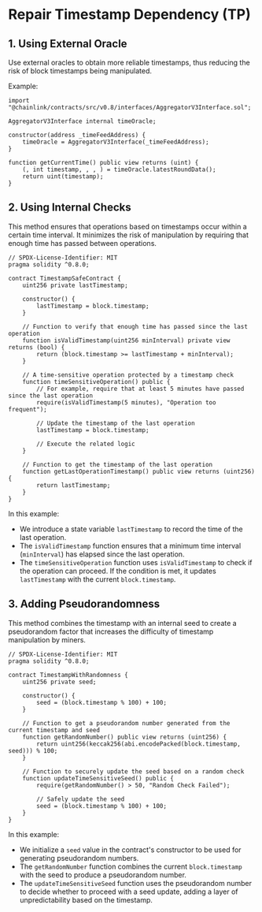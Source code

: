 # Repair Timestamp Dependency (TP)

## 1. Using External Oracle

Use external oracles to obtain more reliable timestamps, thus reducing the risk of block timestamps being manipulated.

Example:

```solidity
import "@chainlink/contracts/src/v0.8/interfaces/AggregatorV3Interface.sol";

AggregatorV3Interface internal timeOracle;

constructor(address _timeFeedAddress) {
    timeOracle = AggregatorV3Interface(_timeFeedAddress);
}

function getCurrentTime() public view returns (uint) {
    (, int timestamp, , , ) = timeOracle.latestRoundData();
    return uint(timestamp);
}
```

## 2. Using Internal Checks

This method ensures that operations based on timestamps occur within a certain time interval. It minimizes the risk of manipulation by requiring that enough time has passed between operations.

```solidity
// SPDX-License-Identifier: MIT
pragma solidity ^0.8.0;

contract TimestampSafeContract {
    uint256 private lastTimestamp;

    constructor() {
        lastTimestamp = block.timestamp;
    }

    // Function to verify that enough time has passed since the last operation
    function isValidTimestamp(uint256 minInterval) private view returns (bool) {
        return (block.timestamp >= lastTimestamp + minInterval);
    }

    // A time-sensitive operation protected by a timestamp check
    function timeSensitiveOperation() public {
        // For example, require that at least 5 minutes have passed since the last operation
        require(isValidTimestamp(5 minutes), "Operation too frequent");

        // Update the timestamp of the last operation
        lastTimestamp = block.timestamp;

        // Execute the related logic
    }

    // Function to get the timestamp of the last operation
    function getLastOperationTimestamp() public view returns (uint256) {
        return lastTimestamp;
    }
}
```

In this example:

-   We introduce a state variable `lastTimestamp` to record the time of the last operation.
-   The `isValidTimestamp` function ensures that a minimum time interval (`minInterval`) has elapsed since the last operation.
-   The `timeSensitiveOperation` function uses `isValidTimestamp` to check if the operation can proceed. If the condition is met, it updates `lastTimestamp` with the current `block.timestamp`.

## 3. Adding Pseudorandomness

This method combines the timestamp with an internal seed to create a pseudorandom factor that increases the difficulty of timestamp manipulation by miners.

```solidity
// SPDX-License-Identifier: MIT
pragma solidity ^0.8.0;

contract TimestampWithRandomness {
    uint256 private seed;

    constructor() {
        seed = (block.timestamp % 100) + 100;
    }

    // Function to get a pseudorandom number generated from the current timestamp and seed
    function getRandomNumber() public view returns (uint256) {
        return uint256(keccak256(abi.encodePacked(block.timestamp, seed))) % 100;
    }

    // Function to securely update the seed based on a random check
    function updateTimeSensitiveSeed() public {
        require(getRandomNumber() > 50, "Random Check Failed");

        // Safely update the seed
        seed = (block.timestamp % 100) + 100;
    }
}
```

In this example:

-   We initialize a `seed` value in the contract's constructor to be used for generating pseudorandom numbers.
-   The `getRandomNumber` function combines the current `block.timestamp` with the seed to produce a pseudorandom number.
-   The `updateTimeSensitiveSeed` function uses the pseudorandom number to decide whether to proceed with a seed update, adding a layer of unpredictability based on the timestamp.
